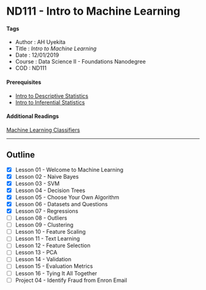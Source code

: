 # ND111 - Intro to Machine Learning

#### Tags
* Author : AH Uyekita
* Title  :  _Intro to Machine Learning_
* Date   : 12/01/2019
* Course : Data Science II - Foundations Nanodegree
* COD    : ND111

#### Prerequisites

* [Intro to Descriptive Statistics][rel_1]
* [Intro to Inferential Statistics][rel_2]


[rel_1]: https://www.udacity.com/course/intro-to-descriptive-statistics--ud827
[rel_2]: https://www.udacity.com/course/intro-to-inferential-statistics--ud201

#### Additional Readings

[Machine Learning Classifiers][sidath_asiri]

[sidath_asiri]: https://towardsdatascience.com/machine-learning-classifiers-a5cc4e1b0623


***

## Outline

- [x] Lesson 01 - Welcome to Machine Learning
- [x] Lesson 02 - Naive Bayes
- [x] Lesson 03 - SVM
- [x] Lesson 04 - Decision Trees
- [x] Lesson 05 - Choose Your Own Algorithm
- [x] Lesson 06 - Datasets and Questions
- [x] Lesson 07 - Regressions
- [ ] Lesson 08 - Outliers
- [ ] Lesson 09 - Clustering
- [ ] Lesson 10 - Feature Scaling
- [ ] Lesson 11 - Text Learning
- [ ] Lesson 12 - Feature Selection
- [ ] Lesson 13 - PCA
- [ ] Lesson 14 - Validation
- [ ] Lesson 15 - Evaluation Metrics
- [ ] Lesson 16 - Tying It All Together
- [ ] Project 04 - Identify Fraud from Enron Email
